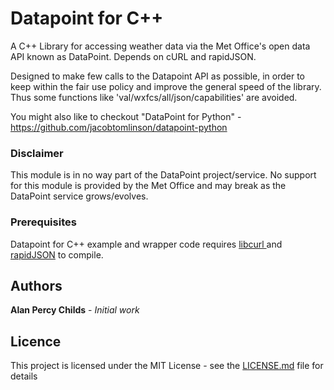 # Datapoint for C++

A C++ Library for accessing weather data via the Met Office's open data API known as DataPoint.
Depends on cURL and rapidJSON.

Designed to make few calls to the Datapoint API as possible, in order to keep within the fair use
policy and improve the general speed of the library. Thus some functions like 'val/wxfcs/all/json/capabilities'
are avoided.

You might also like to checkout "DataPoint for Python" - https://github.com/jacobtomlinson/datapoint-python
 
### Disclaimer
This module is in no way part of the DataPoint project/service.
No support for this module is provided by the Met Office and may break as the DataPoint service grows/evolves.

### Prerequisites

Datapoint for C++ example and wrapper code requires [libcurl ](https://curl.haxx.se/libcurl/) and [rapidJSON](https://github.com/Tencent/rapidjson) to compile.
  
 ## Authors

**Alan Percy Childs** - *Initial work* 

## Licence

This project is licensed under the MIT License - see the [LICENSE.md](LICENSE.md) file for details
